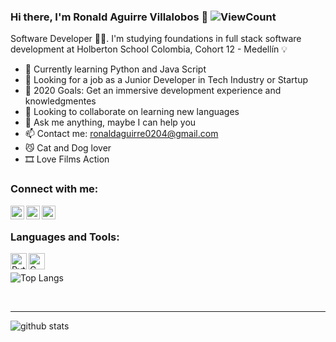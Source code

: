 ### Hi there, I'm Ronald Aguirre Villalobos 👋  ![ViewCount](https://views.whatilearened.today/views/github/ronald0204/RonaldAguirre.svg?cache=remove)

  Software Developer 👨‍💻. I'm studying foundations in full stack software development at Holberton School Colombia, Cohort 12 - Medellín 💡

- 🌱 Currently learning Python and Java Script
- 💼 Looking for a job as a Junior Developer in Tech Industry or Startup
- 🥅 2020 Goals: Get an immersive development experience and knowledgmentes
- 👯 Looking to collaborate on learning new languages
- 💬 Ask me anything, maybe I can help you
- 📫 Contact me: ronaldaguirre0204@gmail.com
- 😼 Cat and Dog lover
- 🎞️ Love Films Action 

### Connect with me:

[<img align="left" alt="ronald45251997 | Twitter" width="22px" src="https://images.vexels.com/media/users/3/137419/isolated/preview/b1a3fab214230557053ed1c4bf17b46c-logotipo-del-icono-de-twitter-by-vexels.png" />][twitter]
[<img align="left" alt="ronal-aguirre | LinkedIn" width="22px" src="https://www.flaticon.es/svg/static/icons/svg/174/174857.svg" />][linkedin]
[<img align="left" alt="ronaldaguirre.medium.com | LinkedIn" width="22px" src="https://iconape.com/wp-content/files/kv/80919/png/medium-m.png" />][medium]

<br />

### Languages and Tools:

[<img align="left" alt="Python" width="26px" src="https://upload.wikimedia.org/wikipedia/commons/thumb/c/c3/Python-logo-notext.svg/165px-Python-logo-notext.svg.png"/>][python]
[<img align="left" alt="C" width="26px" src="https://cdn.iconscout.com/icon/free/png-512/c-programming-569564.png"/>][C]
<br />

![Top Langs](https://github-readme-stats.vercel.app/api/top-langs/?username=ronald0204&layout=compact&theme=vue&langs_count=10")

<br />

---

![github stats](https://github-readme-stats.vercel.app/api?username=ronald0204&count_private=true&show_icons=true&theme=highcontrast)

[twitter]: https://twitter.com/ronald45251997
[linkedin]: https://linkedin.com/in/ronal-aguirre
[medium]: https://ronaldaguirre.medium.com/
[python]: https://www.python.org
[C]: https://en.cppreference.com/w/c


